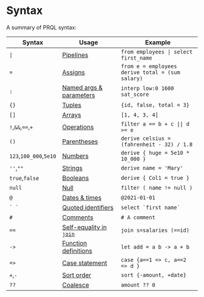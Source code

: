 # Syntax

A summary of PRQL syntax:

<!-- markdownlint-disable MD033 — the `|` characters need to be escaped, and surrounded with tags rather than backticks   -->

<!-- I can't seem to get "Quoted identifies" to work without a space between the backticks. VS Code will preview ` `` ` correctly, but not mdbook -->

<!-- TODO: assigns links to select, aliases to join, potentially we should have explicit sections for them?  -->

| Syntax                 | Usage                                                                          | Example                                                 |
| ---------------------- | ------------------------------------------------------------------------------ | ------------------------------------------------------- |
| <code>\|</code>        | [Pipelines](./function-calls.md)                                               | <code>from employees \| select first_name</code>        |
| `=`                    | [Assigns](./tuples.md)                                                         | `from e = employees` <br> `derive total = (sum salary)` |
| `:`                    | [Named args & parameters](../declarations/functions.md)                        | `interp low:0 1600 sat_score`                           |
| `{}`                   | [Tuples](./tuples.md)                                                          | `{id, false, total = 3}`                                |
| `[]`                   | [Arrays](./arrays.md)                                                          | `[1, 4, 3, 4]`                                          |
| `!`,`&&`,`==`,`+`      | [Operations](./operators.md)                                                   | <code>filter a == b + c \|\| d >= e</code>              |
| `()`                   | [Parentheses](./operators.md#parentheses)                                      | `derive celsius = (fahrenheit - 32) / 1.8`              |
| `123`,`100_000`,`5e10` | [Numbers](./literals.md#numbers)                                               | `derive { huge = 5e10 * 10_000 }`                       |
| `''`,`""`              | [Strings](./literals.md#strings)                                               | `derive name = 'Mary'`                                  |
| `true`,`false`         | [Booleans](./literals.md#booleans)                                             | `derive { Col1 = true }`                                |
| `null`                 | [Null](./literals.md#null)                                                     | `filter ( name != null )`                               |
| `@`                    | [Dates & times](./literals.md#date-and-time)                                   | `@2021-01-01`                                           |
| `` ` ` ``              | [Quoted identifiers](./keywords.md#quoting)                                    | ``select `first name` ``                                |
| `#`                    | [Comments](./comments.md)                                                      | `# A comment`                                           |
| `==`                   | [Self-equality in `join`](../stdlib/transforms/join.md#self-equality-operator) | `join s=salaries (==id)`                                |
| `->`                   | [Function definitions](../declarations/functions.md)                           | `let add = a b -> a + b`                                |
| `=>`                   | [Case statement](./case.md)                                                    | `case {a==1 => c, a==2 => d }`                          |
| `+`,`-`                | [Sort order](../stdlib/transforms/sort.md)                                     | `sort {-amount, +date}`                                 |
| `??`                   | [Coalesce](./operators.md#coalesce)                                            | `amount ?? 0`                                           |

<!-- markdownlint-enable MD033 -->
